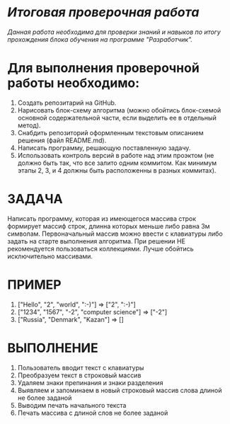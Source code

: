 # *Итоговая проверочная работа* 
_Данная работа необходима для проверки знаний и навыков по итогу прохождения блока обучения на программе "Разработчик"._
# Для выполнения проверочной работы необходимо:
1. Создать репозитарий на GitHub.
2. Нарисовать блок-схему алгоритма (можно обойтись блок-схемой основной содержательной части, если выделить ее в отдельный метод).
3. Снабдить репозиторий оформленным текстовым описанием решения (файл README.md).
4. Написать программу, решающую поставленную задачу.
5. Использовать контроль версий в работе над этим проэктом (не должно быть так, что все залито одним коммитом. Как минимум этапы 2, 3, и 4 должны быть расположенны в разных коммитах).

# ЗАДАЧА
Написать программу, которая из имеющегося массива строк формирует массиф строк, длинна которых меньше либо равна 3м символам. Первоначальный массив можно ввести с клавиатуры либо задать на старте выполнения алгоритма. При решении НЕ рекомендуется пользоваться коллекциями. Лучше обойтись исключительно массивами.
# ПРИМЕР
1. ["Hello", "2", "world", ":-)"] => ["2", ":-)"]
2. ["1234", "1567", "-2", "computer science"] => ["-2"]
3. ["Russia", "Denmark", "Kazan"] => []

# ВЫПОЛНЕНИЕ
1. Пользователь вводит текст с клавиатуры
2. Преобразуем текст в строковый массив
3. Удаляем знаки препинания и знаки разделения
4. Выявляем и запоминаем в новый строковый массив слова длиной не более заданой 
5. Выводим печать начального текста
6. Печать массива с длиной слов не более заданой

